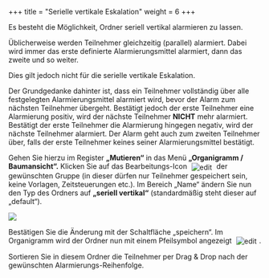 +++
title = "Serielle vertikale Eskalation"
weight = 6
+++






Es besteht die Möglichkeit, Ordner seriell vertikal alarmieren zu
lassen.

Üblicherweise werden Teilnehmer gleichzeitig (parallel)
alarmiert. Dabei wird immer das erste definierte Alarmierungsmittel
alarmiert, dann das zweite und so weiter.

Dies gilt jedoch nicht für die serielle vertikale Eskalation.

Der Grundgedanke dahinter ist, dass ein Teilnehmer vollständig über alle
festgelegten Alarmierungsmittel alarmiert wird, bevor der Alarm zum
nächsten Teilnehmer übergeht. Bestätigt jedoch der erste Teilnehmer eine
Alarmierung positiv, wird der nächste Teilnehmer **NICHT** mehr
alarmiert. Bestätigt der erste Teilnehmer die Alarmierung hingegen
negativ, wird der nächste Teilnehmer alarmiert. Der Alarm geht auch zum
zweiten Teilnehmer über, falls der erste Teilnehmer keines seiner
Alarmierungsmittel bestätigt.

Gehen Sie hierzu im Register **„Mutieren“** in das Menü **„Organigramm / Baumansicht“.**
Klicken Sie auf das Bearbeitungs-Icon <img src="/img/bearbeitungsicon.png" alt="edit" style='vertical-align:middle;display:inline;margin:0px 5px; '>
der gewünschten Gruppe (in dieser dürfen nur Teilnehmer gespeichert sein, 
keine Vorlagen, Zeitsteuerungen etc.).
Im Bereich „Name“ ändern Sie nun den Typ des Ordners auf **„seriell vertikal“** (standardmäßig steht dieser auf „default“).

![](/img/serielle_vertikale_eskalation.png?classes=shadow)

Bestätigen Sie die Änderung mit der Schaltfläche „speichern“. Im Organigramm wird der Ordner nun mit einem Pfeilsymbol angezeigt <img src="/img/serielle_vertikale_eskalation_symbol.png" alt="edit" style='vertical-align:middle;display:inline;margin:0px 5px; '>.

Sortieren Sie in diesem Ordner die Teilnehmer per Drag & Drop nach der gewünschten Alarmierungs-Reihenfolge.




